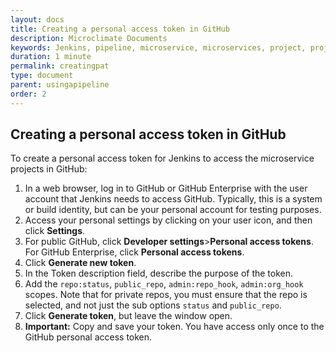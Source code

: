 ```yaml
---
layout: docs
title: Creating a personal access token in GitHub
description: Microclimate Documents
keywords: Jenkins, pipeline, microservice, microservices, project, projects, tokens
duration: 1 minute
permalink: creatingpat
type: document
parent: usingapipeline
order: 2
---
```


## Creating a personal access token in GitHub

To create a personal access token for Jenkins to access the microservice projects in GitHub:

   1. In a web browser, log in to GitHub or GitHub Enterprise with the user account that Jenkins needs to access GitHub. Typically, this is a system or build identity, but can be your personal account for testing purposes.
   2. Access your personal settings by clicking on your user icon, and then click **Settings**.
   3. For public GitHub, click **Developer settings**>**Personal access tokens**. For GitHub Enterprise, click **Personal access tokens**.
   4. Click **Generate new token**.
   5. In the Token description field, describe the purpose of the token.
   6. Add the `repo:status`, `public_repo`, `admin:repo_hook`, `admin:org_hook` scopes. Note that for private repos, you must ensure that the repo is selected, and not just the sub options `status` and `public_repo`.
   7. Click **Generate token**, but leave the window open.
   8. **Important:** Copy and save your token. You have access only once to the GitHub personal access token.
